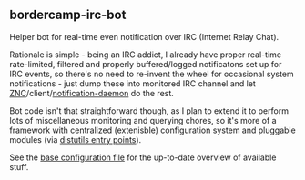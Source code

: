 bordercamp-irc-bot
--------------------

Helper bot for real-time even notification over IRC (Internet Relay Chat).

Rationale is simple - being an IRC addict, I already have proper real-time
rate-limited, filtered and properly buffered/logged notificatons set up for IRC
events, so there's no need to re-invent the wheel for occasional system
notifications - just dump these into monitored IRC channel and let
[ZNC](http://znc.in)/client/[notification-daemon](https://github.com/mk-fg/notification-thing)
do the rest.

Bot code isn't that straightforward though, as I plan to extend it to perform
lots of miscellaneous monitoring and querying chores, so it's more of a
framework with centralized (extenisble) configuration system and pluggable
modules (via [distutils entry
points](http://packages.python.org/distribute/setuptools.html?highlight=entry%20points#dynamic-discovery-of-services-and-plugins)).

See the [base configuration
file](https://github.com/mk-fg/bordercamp-irc-bot/blob/master/bordercamp/core.yaml)
for the up-to-date overview of available stuff.
